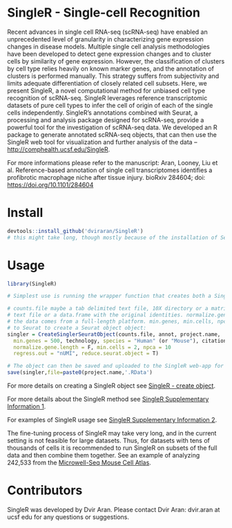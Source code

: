 # SingleR - Single-cell Recognition

Recent advances in single cell RNA-seq (scRNA-seq) have enabled an unprecedented level of granularity in characterizing gene expression changes in disease models. Multiple single cell analysis methodologies have been developed to detect gene expression changes and to cluster cells by similarity of gene expression. However, the classification of clusters by cell type relies heavily on known marker genes, and the annotation of clusters is performed manually. This strategy suffers from subjectivity and limits adequate differentiation of closely related cell subsets. Here, we present SingleR, a novel computational method for unbiased cell type recognition of scRNA-seq. SingleR leverages reference transcriptomic datasets of pure cell types to infer the cell of origin of each of the single cells independently. SingleR’s annotations combined with Seurat, a processing and analysis package designed for scRNA-seq, provide a powerful tool for the investigation of scRNA-seq data. We developed an R package to generate annotated scRNA-seq objects, that can then use the SingleR web tool for visualization and further analysis of the data – <http://comphealth.ucsf.edu/SingleR>.

For more informations please refer to the manuscript: Aran, Looney, Liu et al. Reference-based annotation of single cell transcriptomes identifies a profibrotic macrophage niche after tissue injury. bioRxiv 284604; doi: https://doi.org/10.1101/284604

# Install

```R
devtools::install_github('dviraran/SingleR')
# this might take long, though mostly because of the installation of Seurat.
```

# Usage

```R
library(SingleR)

# Simplest use is running the wrapper function that creates both a SingleR and Seurat object:

# counts.file maybe a tab delimited text file, 10X directory or a matrix. annot is a tab delimited 
# text file or a data.frame with the original identities. normalize.gene.length should be true if 
# the data comes from a full-length platform. min.genes, min.cells, npca and regress.out are passed 
# to Seurat to create a Seurat object object:
singler = CreateSinglerSeuratObject(counts.file, annot, project.name,
  min.genes = 500, technology, species = "Human" (or "Mouse"), citation,
  normalize.gene.length = F, min.cells = 2, npca = 10
  regress.out = "nUMI", reduce.seurat.object = T)

# The object can then be saved and uploaded to the SingleR web-app for further analysis and visualization or using functions available in the SingleR package (see vignette).
save(singler,file=paste0(project.name,'.RData')
```

For more details on creating a SingleR object see [SingleR - create object](http://comphealth.ucsf.edu/sample-apps/SingleR/SingleR_create.html).

For more details about the SingleR method see [SingleR Supplementary Information 1](http://comphealth.ucsf.edu/sample-apps/SingleR/SupplementaryInformation1.html).

For examples of SingleR usage see [SingleR Supplementary Information 2](http://comphealth.ucsf.edu/sample-apps/SingleR/SupplementaryInformation2.html).

The fine-tuning process of SingleR may take very long, and in the current setting is not feasible for large datasets. Thus, for datasets with tens of thousands of cells it is recommended to run SingleR on subsets of the full data and then combine them together. See an example of analyzing 242,533 from the [Microwell-Seq Mouse Cell Atlas](http://comphealth.ucsf.edu/sample-apps/SingleR/SingleR.MCA.html).

# Contributors

SingleR was developed by Dvir Aran. Please contact Dvir Aran: dvir.aran at ucsf edu for any questions or suggestions.

